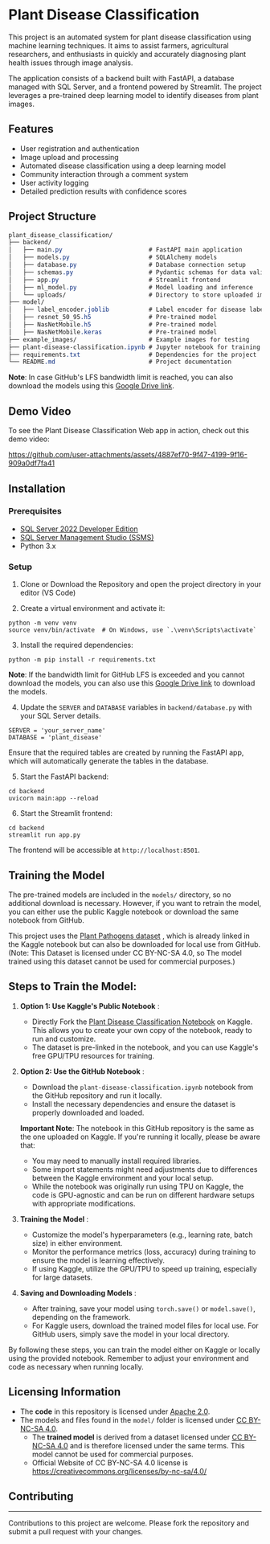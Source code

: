 # Plant Disease Classification

This project is an automated system for plant disease classification using machine learning techniques. It aims to assist farmers, agricultural researchers, and enthusiasts in quickly and accurately diagnosing plant health issues through image analysis.

The application consists of a backend built with FastAPI, a database managed with SQL Server, and a frontend powered by Streamlit. The project leverages a pre-trained deep learning model to identify diseases from plant images.


## Features

- User registration and authentication
- Image upload and processing
- Automated disease classification using a deep learning model
- Community interaction through a comment system
- User activity logging
- Detailed prediction results with confidence scores

## Project Structure

```scss
plant_disease_classification/
├── backend/
│   ├── main.py                        # FastAPI main application
│   ├── models.py                      # SQLAlchemy models
│   ├── database.py                    # Database connection setup
│   ├── schemas.py                     # Pydantic schemas for data validation
│   ├── app.py                         # Streamlit frontend
│   ├── ml_model.py                    # Model loading and inference
│   └── uploads/                       # Directory to store uploaded images
├── model/			       
│   ├── label_encoder.joblib           # Label encoder for disease labels
│   ├── resnet_50_95.h5                # Pre-trained model
│   ├── NasNetMobile.h5                # Pre-trained model
│   ├── NasNetMobile.keras             # Pre-trained model
├── example_images/                    # Example images for testing
├── plant-disease-classification.ipynb # Jupyter notebook for training
├── requirements.txt                   # Dependencies for the project
└── README.md                          # Project documentation

```
**Note**: In case GitHub's LFS bandwidth limit is reached, you can also download the models using this [Google Drive link](https://drive.google.com/drive/folders/1sQCoF_Q6XmXKS3-YXhH8ZNv047P4L3By?usp=sharing).

## Demo Video

To see the Plant Disease Classification Web app in action, check out this demo video:


https://github.com/user-attachments/assets/4887ef70-9f47-4199-9f16-909a0df7fa41



## Installation

### Prerequisites

- [SQL Server 2022 Developer Edition](https://www.microsoft.com/en-in/sql-server/sql-server-downloads)
- [SQL Server Management Studio (SSMS)](https://learn.microsoft.com/en-us/sql/ssms/download-sql-server-management-studio-ssms?view=sql-server-ver16)
- Python 3.x


### Setup

1. Clone or Download the Repository and open the project directory in your editor (VS Code)

2. Create a virtual environment and activate it:
```
python -m venv venv
source venv/bin/activate  # On Windows, use `.\venv\Scripts\activate`
```

3. Install the required dependencies:
```
python -m pip install -r requirements.txt
```
**Note**: If the bandwidth limit for GitHub LFS is exceeded and you cannot download the models, you can also use this [Google Drive link](https://drive.google.com/drive/folders/1sQCoF_Q6XmXKS3-YXhH8ZNv047P4L3By?usp=sharing) to download the models.

4. Update the `SERVER` and `DATABASE` variables in `backend/database.py` with your SQL Server details.
```
SERVER = 'your_server_name'
DATABASE = 'plant_disease'
```
 
 Ensure that the required tables are created by running the FastAPI app, which will automatically generate the tables in the database.

5. Start the FastAPI backend:
```
cd backend
uvicorn main:app --reload
```

6. Start the Streamlit frontend:
```
cd backend
streamlit run app.py
```
The frontend will be accessible at `http://localhost:8501`.

## Training the Model

The pre-trained models are included in the `models/` directory, so no additional download is necessary. However, if you want to retrain the model, you can either use the public Kaggle notebook or download the same notebook from GitHub.

This project uses the [Plant Pathogens dataset](https://www.kaggle.com/datasets/sujallimje/plant-pathogens) , which is already linked in the Kaggle notebook but can also be downloaded for local use from GitHub. (Note: This Dataset is licensed under CC BY-NC-SA 4.0,  so The model trained using this dataset cannot be used for commercial purposes.)


## Steps to Train the Model:

1. **Option 1: Use Kaggle's Public Notebook** :
    - Directly Fork the [Plant Disease Classification Notebook](https://www.kaggle.com/code/anshkgoyal/plant-disease-classification) on Kaggle. This allows you to create your own copy of the notebook, ready to run and customize.
    - The dataset is pre-linked in the notebook, and you can use Kaggle's free GPU/TPU resources for training.
    
2. **Option 2: Use the GitHub Notebook** :
    - Download the `plant-disease-classification.ipynb` notebook from the GitHub repository and run it locally.
    - Install the necessary dependencies and ensure the dataset is properly downloaded and loaded.
    
    **Important Note**: The notebook in this GitHub repository is the same as the one uploaded on Kaggle. If you're running it locally, please be aware that:
    - You may need to manually install required libraries.
    - Some import statements might need adjustments due to differences between the Kaggle environment and your local setup.
    - While the notebook was originally run using TPU on Kaggle, the code is GPU-agnostic and can be run on different hardware setups with appropriate modifications.
    
3. **Training the Model** : 
    - Customize the model's hyperparameters (e.g., learning rate, batch size) in either environment.
    - Monitor the performance metrics (loss, accuracy) during training to ensure the model is learning effectively.
    - If using Kaggle, utilize the GPU/TPU to speed up training, especially for large datasets.
    
4. **Saving and Downloading Models** :
    - After training, save your model using `torch.save()` or `model.save()`, depending on the framework.
    - For Kaggle users, download the trained model files for local use. For GitHub users, simply save the model in your local directory.

By following these steps, you can train the model either on Kaggle or locally using the provided notebook. Remember to adjust your environment and code as necessary when running locally.



## Licensing Information

- The **code** in this repository is licensed under [Apache 2.0](https://github.com/AnshKGoyal/Plant-Disease-Classification/blob/main/LICENSE).
- The models and files found in the `model/` folder is licensed under [CC BY-NC-SA 4.0](https://github.com/AnshKGoyal/Plant-Disease-Classification/blob/main/model/LICENSE).
	- The **trained model** is derived from a dataset licensed under [CC BY-NC-SA 4.0](https://github.com/AnshKGoyal/Plant-Disease-Classification/blob/main/model/LICENSE) and is therefore licensed under the same terms. This model cannot be used for commercial purposes.
  - Official Website of CC BY-NC-SA 4.0 license is https://creativecommons.org/licenses/by-nc-sa/4.0/

## Contributing
---
Contributions to this project are welcome. Please fork the repository and submit a pull request with your changes.

